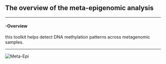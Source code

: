 ## __The overview of the meta-epigenomic analysis__
----

#### -Overview

this toolkit helps detect DNA methylation patterns across metagenomic samples.

----
![Meta-Epi](https://user-images.githubusercontent.com/39515472/143149711-66a11b4e-cdfa-45fe-b541-3cf3f8788fbc.png)

